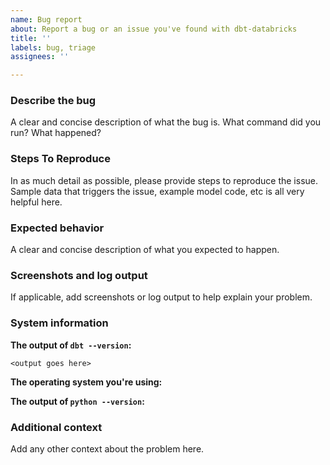 ```yaml
---
name: Bug report
about: Report a bug or an issue you've found with dbt-databricks
title: ''
labels: bug, triage
assignees: ''

---
```


### Describe the bug
A clear and concise description of what the bug is. What command did you run? What happened?

### Steps To Reproduce
In as much detail as possible, please provide steps to reproduce the issue. Sample data that triggers the issue, example model code, etc is all very helpful here.

### Expected behavior
A clear and concise description of what you expected to happen.

### Screenshots and log output
If applicable, add screenshots or log output to help explain your problem.

### System information
**The output of `dbt --version`:**
```
<output goes here>
```

**The operating system you're using:**

**The output of `python --version`:**

### Additional context
Add any other context about the problem here.
